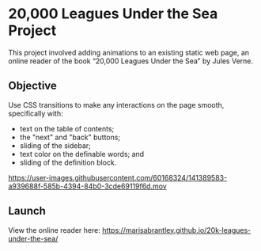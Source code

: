 # 20,000 Leagues Under the Sea Project

This project involved adding animations to an existing static web page, an online reader of the book “20,000 Leagues Under the Sea” by Jules Verne.

## Objective

Use CSS transitions to make any interactions on the page smooth, specifically with:
* text on the table of contents;
* the "next" and "back" buttons;
* sliding of the sidebar;
* text color on the definable words; and
* sliding of the definition block.

https://user-images.githubusercontent.com/60168324/141389583-a939688f-585b-4394-84b0-3cde69119f6d.mov

## Launch

View the online reader here: https://marisabrantley.github.io/20k-leagues-under-the-sea/
